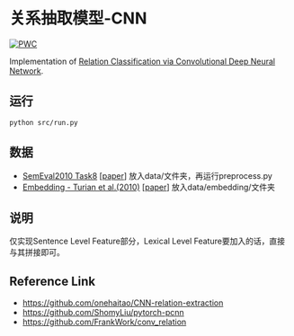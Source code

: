 # 关系抽取模型-CNN
[![PWC](https://img.shields.io/endpoint.svg?url=https://paperswithcode.com/badge/relation-classification-via-convolutional/relation-extraction-on-semeval-2010-task-8)](https://paperswithcode.com/sota/relation-extraction-on-semeval-2010-task-8?p=relation-classification-via-convolutional)

Implementation of [Relation Classification via Convolutional Deep Neural Network](https://www.aclweb.org/anthology/C14-1220.pdf).

## 运行

```shell
python src/run.py
```

## 数据
* [SemEval2010 Task8](https://drive.google.com/file/d/0B_jQiLugGTAkMDQ5ZjZiMTUtMzQ1Yy00YWNmLWJlZDYtOWY1ZDMwY2U4YjFk/view?sort=name&layout=list&num=50) \[[paper](https://www.aclweb.org/anthology/S10-1006.pdf)\]  放入data/文件夹，再运行preprocess.py
* [Embedding - Turian et al.(2010)](http://metaoptimize.s3.amazonaws.com/hlbl-embeddings-ACL2010/hlbl-embeddings-scaled.EMBEDDING_SIZE=50.txt.gz) \[[paper](https://www.aclweb.org/anthology/P10-1040.pdf)\]  放入data/embedding/文件夹

## 说明

仅实现Sentence Level Feature部分，Lexical Level Feature要加入的话，直接与其拼接即可。

## Reference Link

* https://github.com/onehaitao/CNN-relation-extraction
* https://github.com/ShomyLiu/pytorch-pcnn
* https://github.com/FrankWork/conv_relation